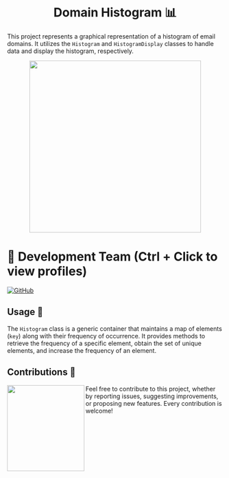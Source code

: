 <h1 align="center">Domain Histogram 📊</h1>

This project represents a graphical representation of a histogram of email domains. It utilizes the `Histogram` and `HistogramDisplay` classes to handle data and display the histogram, respectively.

<p align="center">
  <img width="400px" src="https://github.com/AlejandroDavidArzolaSaavedra/kata3/assets/90756437/ef0d1368-55b8-445f-a97c-9a8dc8a0e7a3"/>
</p>

# 👥 Development Team (Ctrl + Click to view profiles)

[![GitHub](https://img.shields.io/badge/GitHub-Alejandro%20David%20Arzola%20Saavedra-blue?style=flat-square&logo=github)](https://github.com/AlejandroDavidArzolaSaavedra)

## Usage 🚀

The `Histogram` class is a generic container that maintains a map of elements (`key`) along with their frequency of occurrence. It provides methods to retrieve the frequency of a specific element, obtain the set of unique elements, and increase the frequency of an element.

## Contributions 🤝

<img align="left" width="180" height="200" src="https://github.com/AlejandroDavidArzolaSaavedra/Kata-Domain-Histogram/assets/90756437/46408c6a-e175-4e78-80b7-0e190c5198aa"></a>
Feel free to contribute to this project, whether by reporting issues, suggesting improvements, or proposing new features. Every contribution is welcome!

